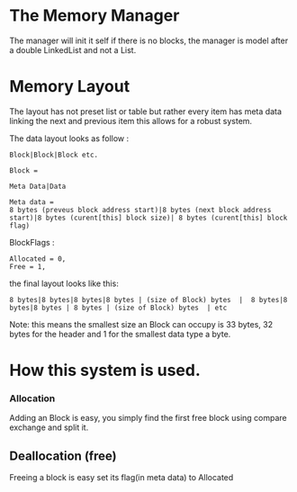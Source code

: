 # The Memory Manager

The manager will init it self if there is no blocks, the manager is model after a double LinkedList and not a List.

# Memory Layout
The layout has not preset list or table but rather every item has meta data linking the next and previous item this allows for a robust system.

The data layout looks as follow :

```
Block|Block|Block etc.

Block =

Meta Data|Data

Meta data =
8 bytes (preveus block address start)|8 bytes (next block address start)|8 bytes (curent[this] block size)| 8 bytes (curent[this] block flag)
```
BlockFlags :

```
Allocated = 0,
Free = 1,
```

the final layout looks like this:

```
8 bytes|8 bytes|8 bytes|8 bytes | (size of Block) bytes  |  8 bytes|8 bytes|8 bytes | 8 bytes | (size of Block) bytes  | etc

```
Note:
this means the smallest size an Block can occupy is 33 bytes, 32 bytes for the header and 1 for the smallest data type a byte.

# How this system is used.

### Allocation
  Adding an Block is easy, you simply find the first free block using compare exchange and split it.

## Deallocation (free)
  Freeing a block is easy set its flag(in meta data) to Allocated
